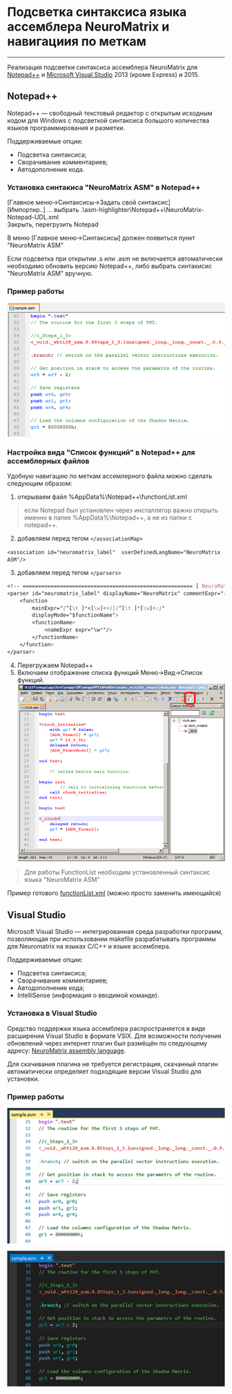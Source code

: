﻿# Подсветка синтаксиса языка ассемблера NeuroMatrix и навигациия по меткам
___

Реализация подсветки синтаксиса ассемблера NeuroMatrix для [Notepad++](https://notepad-plus-plus.org/) и [Microsoft Visual Studio](https://www.visualstudio.com/) 2013 (кроме Express) и 2015.

## Notepad++ 

Notepad++ — свободный текстовый редактор с открытым исходным кодом для Windows с подсветкой синтаксиса большого количества языков программирования и разметки.

Поддерживаемые опции:
* Подсветка синтаксиса;
* Сворачивание комментариев;
* Автодополнение кода. 

### Установка синтакиса "NeuroMatrix ASM"	 в Notepad++  
[Главное меню->Синтаксисы->Задать свой синтаксис]  
[Импортир..] ... выбрать .\asm-highlighter\Notepad++\NeuroMatrix-Notepad-UDL.xml  
Закрыть, перегрузить Notepad

В меню [Главное меню->Синтаксисы] должен появиться пункт "NeuroMatrix ASM"  

Если подсветка при открытии .s или .asm не включается автоматически необходимо обновить версию Notepad++, либо выбрать синтакисис "NeuroMatrix ASM" вручную.

### Пример работы

![Notepad++](/Notepad++/Screenshot.PNG?raw=true)

### Настройка вида "Список функций" в Notepad++ для ассемблерных файлов
Удобную навигацию по меткам ассемлерного файла можно сделать следующим образом:

1. открываем файл 
%AppData%\Notepad++\functionList.xml
> если Notepad был установлен через инсталлятор важно открыть именно в папке %AppData%\Notepad++, а не из папки с notepad++.

2. добавляем  перед тегом ```</associationMap>```   

```<association id="neuromatrix_label"  userDefinedLangName="NeuroMatrix ASM"/>```  
	  

3. добавляем  перед тегом  ```</parsers>```   
```css
<!-- ======================================================= [ NeuroMatrix ] -->
<parser id="neuromatrix_label" displayName="NeuroMatrix" commentExpr="((/\*.*?\*))">
	<function
		mainExpr="(^[\t ]*<[\w]+>)|(^[\t ]*[\w]+:)" 
		displayMode="$functionName">
		<functionName>
			<nameExpr expr="\w*"/>
		</functionName>
	</function>
</parser>
```
4. Перегружаем Notepad++			
5. Включаем отображение списка функций	Меню->Вид->Список функций. 
![Notepad++](/Notepad++/FunctionList.png?raw=true)

>Для работы FunctionList необходим установленный синтаксис языка "NeuroMatrix ASM"

Пример готового [functionList.xml](/Notepad++/functionList.xml) (можно просто заменить имеющийся)



## Visual Studio

Microsoft Visual Studio — интегрированная среда разработки программ, позволяющая при использовании makefile разрабатывать программы для Neuromatrix на языках C/C++ и языке ассемблера. 

Поддерживаемые опции:
* Подсветка синтаксиса;
* Сворачивание комментариев;
* Автодополнение кода;
* IntelliSense (информация о вводимой команде).

### Установка в Visual Studio

Средство поддержки языка ассемблера распространяется в виде расширения Visual Studio в формате VSIX. Для возможности получения обновлений через интернет плагин был размёщён по следующему адресу: [NeuroMatrix assembly language](https://visualstudiogallery.msdn.microsoft.com/ca93d385-b301-4f64-85e9-fa924d8304ab).

Для скачивания плагина не требуется регистрация, скачанный плагин автоматически определяет подходящие версии Visual Studio для установки. 

### Пример работы

![Light theme](/VisualStudio/Light_web.PNG?raw=true)

![Dark theme](/VisualStudio/Dark_web.PNG?raw=true)



